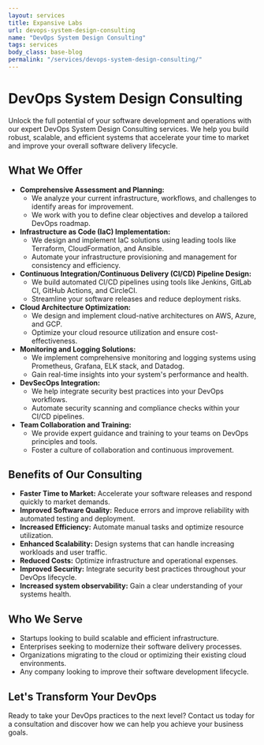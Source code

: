 ```yaml
---
layout: services
title: Expansive Labs
url: devops-system-design-consulting
name: "DevOps System Design Consulting"
tags: services
body_class: base-blog
permalink: "/services/devops-system-design-consulting/"
---
```


# DevOps System Design Consulting

Unlock the full potential of your software development and operations with our expert DevOps System Design Consulting services. We help you build robust, scalable, and efficient systems that accelerate your time to market and improve your overall software delivery lifecycle.

## What We Offer

* **Comprehensive Assessment and Planning:**
    * We analyze your current infrastructure, workflows, and challenges to identify areas for improvement.
    * We work with you to define clear objectives and develop a tailored DevOps roadmap.
* **Infrastructure as Code (IaC) Implementation:**
    * We design and implement IaC solutions using leading tools like Terraform, CloudFormation, and Ansible.
    * Automate your infrastructure provisioning and management for consistency and efficiency.
* **Continuous Integration/Continuous Delivery (CI/CD) Pipeline Design:**
    * We build automated CI/CD pipelines using tools like Jenkins, GitLab CI, GitHub Actions, and CircleCI.
    * Streamline your software releases and reduce deployment risks.
* **Cloud Architecture Optimization:**
    * We design and implement cloud-native architectures on AWS, Azure, and GCP.
    * Optimize your cloud resource utilization and ensure cost-effectiveness.
* **Monitoring and Logging Solutions:**
    * We implement comprehensive monitoring and logging systems using Prometheus, Grafana, ELK stack, and Datadog.
    * Gain real-time insights into your system's performance and health.
* **DevSecOps Integration:**
    * We help integrate security best practices into your DevOps workflows.
    * Automate security scanning and compliance checks within your CI/CD pipelines.
* **Team Collaboration and Training:**
    * We provide expert guidance and training to your teams on DevOps principles and tools.
    * Foster a culture of collaboration and continuous improvement.

## Benefits of Our Consulting

* **Faster Time to Market:** Accelerate your software releases and respond quickly to market demands.
* **Improved Software Quality:** Reduce errors and improve reliability with automated testing and deployment.
* **Increased Efficiency:** Automate manual tasks and optimize resource utilization.
* **Enhanced Scalability:** Design systems that can handle increasing workloads and user traffic.
* **Reduced Costs:** Optimize infrastructure and operational expenses.
* **Improved Security:** Integrate security best practices throughout your DevOps lifecycle.
* **Increased system observability:** Gain a clear understanding of your systems health.

## Who We Serve

* Startups looking to build scalable and efficient infrastructure.
* Enterprises seeking to modernize their software delivery processes.
* Organizations migrating to the cloud or optimizing their existing cloud environments.
* Any company looking to improve their software development lifecycle.

## Let's Transform Your DevOps

Ready to take your DevOps practices to the next level? Contact us today for a consultation and discover how we can help you achieve your business goals.


